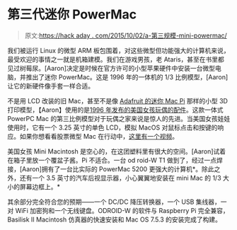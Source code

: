 # 第三代迷你 PowerMac

> 原文:[https://hack aday . com/2015/10/02/a-第三规模-mini-powermac/](https://hackaday.com/2015/10/02/a-third-scale-mini-powermac/)

我们被运行 Linux 的微型 ARM 板包围着，对这些微型但功能强大的计算机来说，最受欢迎的事情之一就是机箱建模。我们在游戏男孩，老 Ataris，甚至在书里都见过树莓尿。[Aaron]决定是时候在官方许可的小型苹果硬件中安装一台微型电脑，并推出了迷你 PowerMac。这是 1996 年的一体机的 1/3 比例模型，[Aaron]让它的新硬件像手套一样合适。

不是用 LCD 改装的旧 Mac，甚至不是像 [Adafruit 的迷你 Mac Pi](https://learn.adafruit.com/mini-mac-pi/overview) 那样的小型 3D 打印模型，【Aaron】使用的是[1996 年发布的美国女孩玩偶的配件](http://americangirl.wikia.com/wiki/Mini_Macintosh)。这款一体式 PowerPC Mac 的第三比例模型对于玩偶之家来说是惊人的先进。当美国女孩娃娃使用时，它有一个 3.25 英寸的单色 LCD，模拟 MacOS 对鼠标点击和按键的响应。如果你想看看股票微型 Mac 在行动中，[这里有一个视频](https://www.youtube.com/watch?v=B-hs91biBC0)。

美国女孩 Mini Macintosh 是空心的，在这团塑料里有很大的空间。[Aaron]试着在箱子里放一个覆盆子酱。Pi 不适合。一台 od roid-W T1 做到了，经过一点焊接，[Aaron]拥有了一台比实际的 PowerMac 5200 更强大的计算机*。除此之外，还有一个 3.5 英寸的汽车后视显示器，小心翼翼地安装在 mini Mac 的 1/3 大小的屏幕边框上。*

其余部分完全符合您的预期——一个 DC/DC 降压转换器，一个 USB 集线器，一对 WiFi 加密狗和一个无线键盘。ODROID-W 的软件与 Raspberry Pi 完全兼容，Basilisk II Macintosh 仿真器的快速安装和 Mac OS 7.5.3 的安装完成了构建。